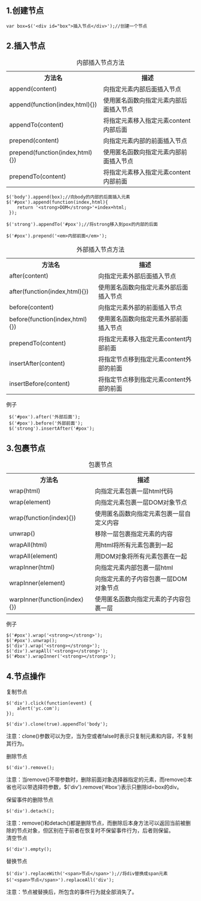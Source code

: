 ## 1.创建节点 ##

	var box=$('<div id="box">插入节点</div>');//创建一个节点

## 2.插入节点 ##

<table>
		<caption>内部插入节点方法</caption>
		<tr>
			<th>方法名</th>
			<th>描述</th>
		</tr>
		<tr>
			<td>append(content)</td>
			<td>向指定元素内部后面插入节点</td>
		</tr>
		<tr>
			<td>append(function(index,html){})</td>
			<td>使用匿名函数向指定元素内部后面插入节点</td>
		</tr>
		<tr>
			<td>appendTo(content)</td>
			<td>将指定元素移入指定元素content内部后面</td>
		</tr>
		<tr>
			<td>prepend(content)</td>
			<td>向指定元素内部的前面插入节点</td>
		</tr>
		<tr>
			<td>prepend(function(index,html){})</td>
			<td>使用匿名函数向指定元素内部前面插入节点</td>
		</tr>
		<tr>
			<td>prependTo(content)</td>
			<td>将指定元素移入指定元素content内部前面</td>
		</tr>
	</table>

	$('body').append(box);//向body的内部的后面插入元素
	$('#pox').append(function(index,html){
	 	return '<strong>DOM</strong>'+index+html;
	 });
	 
	$('strong').appendTo('#pox');//将strong移入到pox的内部的后面
	
    $('#pox').prepend('<em>内部前面</em>');



<table>
		<caption>外部插入节点方法</caption>
		<tr>
			<th>方法名</th>
			<th>描述</th>
		</tr>
		<tr>
			<td>after(content)</td>
			<td>向指定元素外部后面插入节点</td>
		</tr>
		<tr>
			<td>after(function(index,html){})</td>
			<td>使用匿名函数向指定元素外部后面插入节点</td>
		</tr>
		<tr>
			<td>before(content)</td>
			<td>向指定元素外部的前面插入节点</td>
		</tr>
		<tr>
			<td>before(function(index,html){})</td>
			<td>使用匿名函数向指定元素外部前面插入节点</td>
		</tr>
		<tr>
			<td>prependTo(content)</td>
			<td>将指定元素移入指定元素content内部前面</td>
		</tr>
		<tr>
			<td>insertAfter(content)</td>
			<td>将指定节点移到指定元素content外部的前面</td>
		</tr>
		<tr>
			<td>insertBefore(content)</td>
			<td>将指定节点移到指定元素content外部的前面</td>
		</tr>
	</table>

例子

	 $('#pox').after('外部后面');
	 $('#pox').before('外部前面');
	 $('strong').insertAfter('#pox');


## 3.包裹节点 ##


<table>
		<caption>包裹节点</caption>
		<tr>
			<th>方法名</th>
			<th>描述</th>
		</tr>
		<tr>
			<td>wrap(html)</td>
			<td>向指定元素包裹一层html代码</td>
		</tr>
		<tr>
			<td>wrap(element)</td>
			<td>向指定元素包裹一层DOM对象节点</td>
		</tr>
		<tr>
			<td>wrap(function(index){})</td>
			<td>使用匿名函数向指定元素包裹一层自定义内容</td>
		</tr>
		<tr>
			<td>unwrap()</td>
			<td>移除一层包裹指定元素的内容</td>
		</tr>
		<tr>
			<td>wrapAll(html)</td>
			<td>用html将所有元素包裹到一起</td>
		</tr>
		<tr>
			<td>wrapAll(element)</td>
			<td>用DOM对象将所有元素包裹在一起</td>
		</tr>
		<tr>
			<td>wrapInner(html)</td>
			<td>向指定元素内部包裹一层html</td>
		</tr>
		<tr>
			<td>wrapInner(element)</td>
			<td>向指定元素的子内容包裹一层DOM对象节点</td>
		</tr>
		<tr>
			<td>warpInner(function(index){})</td>
			<td>使用匿名函数向指定元素的子内容包裹一层</td>
		</tr>
	</table>

例子

	$('#pox').wrap('<strong></strong>');
	$('#pox').unwrap();
	$('div').wrap('<strong></strong>');
	$('div').wrapAll('<strong></strong>');
	$('#box').wrapInner('<strong></strong>');



## 4.节点操作 ##

复制节点

	$('div').click(function(event) {
		alert('yc.com');
	});

	$('div').clone(true).appendTo('body');

注意：clone()参数可以为空，当为空或者false时表示只复制元素和内容，不复制其行为。
 

删除节点   

	$('div').remove();

注意：当remove()不带参数时，删除前面对象选择器指定的元素，而remove()本省也可以带选择符参数，$('div').remove('#box')表示只删除id=box的div。   

保留事件的删除节点

	$('div').detach();

注意：remove()和detach()都是删除节点，而删除后本身方法可以返回当前被删除的节点对象，但区别在于前者在恢复时不保留事件行为，后者则保留。    
清空节点

	$('div').empty();

替换节点

	$('div').replaceWith('<span>节点</span>');//将div替换成span元素
	$('<span>节点</span>').replaceAll('div');

注意：节点被替换后，所包含的事件行为就全部消失了。